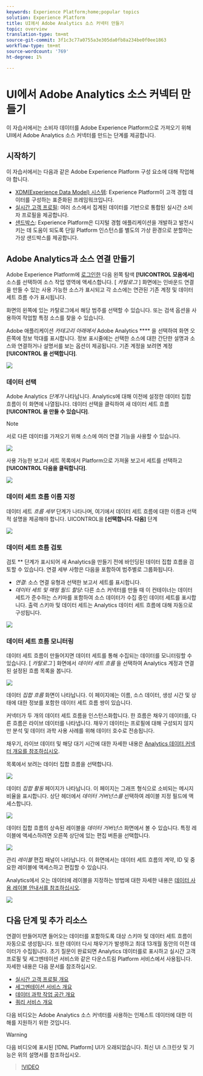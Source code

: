 ```yaml
---
keywords: Experience Platform;home;popular topics
solution: Experience Platform
title: UI에서 Adobe Analytics 소스 커넥터 만들기
topic: overview
translation-type: tm+mt
source-git-commit: 3f1c3c77a0755a3e305da0fb8a234be0f0ee1863
workflow-type: tm+mt
source-wordcount: '769'
ht-degree: 1%

---
```



# UI에서 Adobe Analytics 소스 커넥터 만들기

이 자습서에서는 소비자 데이터를 Adobe Experience Platform으로 가져오기 위해 UI에서 Adobe Analytics 소스 커넥터를 만드는 단계를 제공합니다.

## 시작하기

이 자습서에서는 다음과 같은 Adobe Experience Platform 구성 요소에 대해 작업해야 합니다.

* [XDM(Experience Data Model) 시스템](../../../../../xdm/home.md): Experience Platform이 고객 경험 데이터를 구성하는 표준화된 프레임워크입니다.
* [실시간 고객 프로필](../../../../../profile/home.md): 여러 소스에서 집계된 데이터를 기반으로 통합된 실시간 소비자 프로필을 제공합니다.
* [샌드박스](../../../../../sandboxes/home.md): Experience Platform은 디지털 경험 애플리케이션을 개발하고 발전시키는 데 도움이 되도록 단일 Platform 인스턴스를 별도의 가상 환경으로 분할하는 가상 샌드박스를 제공합니다.

## Adobe Analytics과 소스 연결 만들기

Adobe Experience Platform에 <a href="https://platform.adobe.com" target="_blank">로그인한</a> 다음 왼쪽 탐색 **[!UICONTROL 모음에서]** 소스를 선택하여 소스 작업 영역에 액세스합니다. [ *카탈로그* ] 화면에는 인바운드 연결을 만들 수 있는 사용 가능한 소스가 표시되고 각 소스에는 연관된 기존 계정 및 데이터 세트 흐름 수가 표시됩니다.

화면의 왼쪽에 있는 카탈로그에서 해당 범주를 선택할 수 있습니다. 또는 검색 옵션을 사용하여 작업할 특정 소스를 찾을 수 있습니다.

Adobe 애플리케이션 *카테고리 아래에서* Adobe Analytics **** 을 선택하여 화면 오른쪽에 정보 막대를 표시합니다. 정보 표시줄에는 선택한 소스에 대한 간단한 설명과 소스와 연결하거나 설명서를 보는 옵션이 제공됩니다. 기존 계정을 보려면 계정 **[!UICONTROL 을 선택합니다]**.

![](../../../../images/tutorials/create/analytics/catalog.png)

### 데이터 선택

Adobe Analytics *단계가* 나타납니다. Analytics에 대해 이전에 설정한 데이터 집합 흐름이 이 화면에 나열됩니다. 데이터 선택을 클릭하여 새 데이터 세트 흐름 **[!UICONTROL 을 만들 수 있습니다]**.

>[!NOTE]
>
>서로 다른 데이터를 가져오기 위해 소스에 여러 연결 기능을 사용할 수 있습니다.

![](../../../../images/tutorials/create/analytics/dataset-flows.png)

<!---Analytics report suites can be configured for one sandbox at a time. To import the same report suite into a different sandbox, the dataset flow will have to be deleted and instantiated again via configuration for a different sandbox.--->

사용 가능한 보고서 세트 목록에서 Platform으로 가져올 보고서 세트를 선택하고 **[!UICONTROL 다음을 클릭합니다]**.

![](../../../../images/tutorials/create/analytics/select-data.png)

### 데이터 세트 흐름 이름 지정

데이터 세트 *흐름 세부* 단계가 나타나며, 여기에서 데이터 세트 흐름에 대한 이름과 선택적 설명을 제공해야 합니다. UICONTROL을 **[선택합니다. 다음]** 단계

![](../../../../images/tutorials/create/analytics/dataset-flow-detail.png)

### 데이터 세트 흐름 검토

검토 ** 단계가 표시되어 새 Analytics을 만들기 전에 바인딩된 데이터 집합 흐름을 검토할 수 있습니다. 연결 세부 사항은 다음을 포함하여 범주별로 그룹화됩니다.

* *연결*: 소스 연결 유형과 선택한 보고서 세트를 표시합니다.
* *데이터 세트 및 매핑 필드 할당*: 다른 소스 커넥터를 만들 때 이 컨테이너는 데이터 세트가 준수하는 스키마를 포함하여 소스 데이터가 수집 중인 데이터 세트를 표시합니다. 출력 스키마 및 데이터 세트는 Analytics 데이터 세트 흐름에 대해 자동으로 구성됩니다.

![](../../../../images/tutorials/create/analytics/review.png)

### 데이터 세트 흐름 모니터링

데이터 세트 흐름이 만들어지면 데이터 세트를 통해 수집되는 데이터를 모니터링할 수 있습니다. [ *카탈로그* ] 화면에서 *데이터 세트 흐름* 을 선택하여 Analytics 계정과 연결된 설정된 흐름 목록을 봅니다.

![](../../../../images/tutorials/create/analytics/catalog-dataset-flows.png)

데이터 *집합 흐름* 화면이 나타납니다. 이 페이지에는 이름, 소스 데이터, 생성 시간 및 상태에 대한 정보를 포함한 데이터 세트 흐름 쌍이 있습니다.

커넥터가 두 개의 데이터 세트 흐름을 인스턴스화합니다. 한 흐름은 채우기 데이터를, 다른 흐름은 라이브 데이터를 나타냅니다. 채우기 데이터는 프로필에 대해 구성되지 않지만 분석 및 데이터 과학 사용 사례를 위해 데이터 호수로 전송됩니다.

채우기, 라이브 데이터 및 해당 대기 시간에 대한 자세한 내용은 [Analytics 데이터 커넥터 개요를 참조하십시오](../../../../connectors/adobe-applications/analytics.md).

목록에서 보려는 데이터 집합 흐름을 선택합니다.

![](../../../../images/tutorials/create/analytics/backfill.png)

데이터 *집합 활동* 페이지가 나타납니다. 이 페이지는 그래프 형식으로 소비되는 메시지 비율을 표시합니다. 상단 헤더에서 *데이터 거버넌스를* 선택하여 레이블 지정 필드에 액세스합니다.

![](../../../../images/tutorials/create/analytics/batches.png)

데이터 집합 흐름의 상속된 레이블을 *데이터 거버넌스* 화면에서 볼 수 있습니다. 특정 레이블에 액세스하려면 오른쪽 상단에 있는 편집 버튼을 선택합니다.

![](../../../../images/tutorials/create/analytics/data-gov.png)

관리 *레이블* 편집 패널이 나타납니다. 이 화면에서는 데이터 세트 흐름의 계약, ID 및 중요한 레이블에 액세스하고 편집할 수 있습니다.

Analytics에서 오는 데이터에 레이블을 지정하는 방법에 대한 자세한 내용은 [데이터 사용 레이블 안내서를 참조하십시오](../../../../../data-governance/labels/user-guide.md).

![](../../../../images/tutorials/create/analytics/labels.png)

## 다음 단계 및 추가 리소스

연결이 만들어지면 들어오는 데이터를 포함하도록 대상 스키마 및 데이터 세트 흐름이 자동으로 생성됩니다. 또한 데이터 다시 채우기가 발생하고 최대 13개월 동안의 이전 데이터가 수집됩니다. 초기 질문이 완료되면 Analytics 데이터를로 표시하고 실시간 고객 프로필 및 세그멘테이션 서비스와 같은 다운스트림 Platform 서비스에서 사용됩니다. 자세한 내용은 다음 문서를 참조하십시오.

* [실시간 고객 프로필 개요](../../../../../profile/home.md)
* [세그멘테이션 서비스 개요](../../../../../segmentation/home.md)
* [데이터 과학 작업 공간 개요](../../../../../data-science-workspace/home.md)
* [쿼리 서비스 개요](../../../../../query-service/home.md)

다음 비디오는 Adobe Analytics 소스 커넥터를 사용하는 인제스트 데이터에 대한 이해를 지원하기 위한 것입니다.

>[!WARNING]
>
> 다음 비디오에 표시된 [!DNL Platform] UI가 오래되었습니다. 최신 UI 스크린샷 및 기능은 위의 설명서를 참조하십시오.

>[!VIDEO](https://video.tv.adobe.com/v/29687?quality=12&learn=on)

